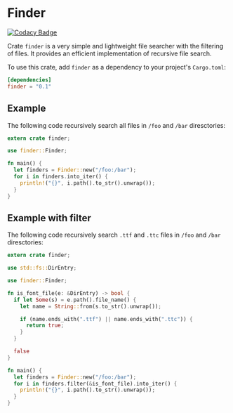 # Finder

[![Codacy Badge](https://api.codacy.com/project/badge/Grade/02e634f24d7a47f581110dd6ead027aa)](https://app.codacy.com/app/ChugunovRoman/finder?utm_source=github.com&utm_medium=referral&utm_content=ChugunovRoman/finder&utm_campaign=Badge_Grade_Dashboard)

Crate `finder` is a very simple and lightweight file searcher with the filtering of files.
It provides an efficient implementation of recursive file search.

To use this crate, add `finder` as a dependency to your project's
`Cargo.toml`:

```toml
[dependencies]
finder = "0.1"
```

## Example

The following code recursively search all files in `/foo` and `/bar` diresctories:

```rust
extern crate finder;

use finder::Finder;

fn main() {
  let finders = Finder::new("/foo:/bar");
  for i in finders.into_iter() {
    println!("{}", i.path().to_str().unwrap());
  }
}
```

## Example with filter

The following code recursively search `.ttf` and `.ttc` files in `/foo` and `/bar` diresctories:

```rust
extern crate finder;

use std::fs::DirEntry;

use finder::Finder;

fn is_font_file(e: &DirEntry) -> bool {
  if let Some(s) = e.path().file_name() {
    let name = String::from(s.to_str().unwrap());

    if (name.ends_with(".ttf") || name.ends_with(".ttc")) {
      return true;
    }
  }

  false
}

fn main() {
  let finders = Finder::new("/foo:/bar");
  for i in finders.filter(&is_font_file).into_iter() {
    println!("{}", i.path().to_str().unwrap());
  }
}
```
